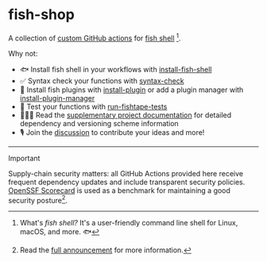 <h1>fish-shop</h1>

A collection of [custom GitHub actions](https://docs.github.com/en/actions/creating-actions/about-custom-actions) for [fish shell](https://fishshell.com/) [^1].

Why not:

- 🐟 Install fish shell in your workflows with [install-fish-shell](https://github.com/fish-shop/install-fish-shell)
- ✅ Syntax check your functions with [syntax-check](https://github.com/fish-shop/syntax-check)
- 🔌 Install fish plugins with [install-plugin](https://github.com/fish-shop/install-plugin) or add a plugin manager with [install-plugin-manager](https://github.com/fish-shop/install-plugin-manager)
- 🧪 Test your functions with [run-fishtape-tests](https://github.com/fish-shop/run-fishtape-tests)
- 👨🏻‍🏫 Read the [supplementary project documentation](https://github.com/fish-shop/discussions/wiki/Supplementary-project-documentation) for detailed dependency and versioning scheme information
- 🎙 Join the [discussion](https://github.com/orgs/fish-shop/discussions/3) to contribute your ideas and more!

<hr>

> [!IMPORTANT]
> Supply-chain security matters: all GitHub Actions provided here receive frequent dependency updates and include transparent security policies. [OpenSSF Scorecard](https://securityscorecards.dev) is used as a benchmark for maintaining a good security posture[^2].


[^1]: What's _fish shell?_ It's a user-friendly command line shell for Linux, macOS, and more. 🐟
[^2]: Read the [full announcement](https://github.com/orgs/fish-shop/discussions/4) for more information.
